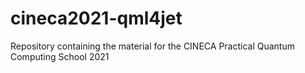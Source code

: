 # cineca2021-qml4jet
Repository containing the material for the CINECA Practical Quantum Computing School 2021

